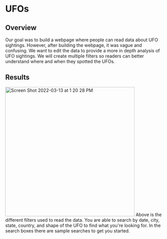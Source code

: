 # UFOs

## Overview
Our goal was to build a webpage where people can read data about UFO sightings. However, after building the webpage, it was vague and confusing. We want to edit the data to provide a more in depth analysis of UFO sightings. We will create multiple filters so readers can better understand where and when they spotted the UFOs. 
## Results
<img width="407" alt="Screen Shot 2022-03-13 at 1 20 28 PM" src="https://user-images.githubusercontent.com/95194554/158073521-7a6acef7-437a-4c08-930d-5d9015510721.png">
Above is the different filters used to read the data. You are able to search by date, city, state, country, and shape of the UFO to find what you're looking for. In the search boxes there are sample searches to get you started. 
